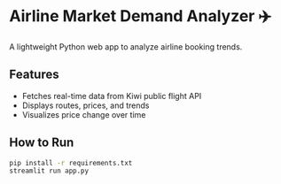 # Airline Market Demand Analyzer ✈️

A lightweight Python web app to analyze airline booking trends.

## Features
- Fetches real-time data from Kiwi public flight API
- Displays routes, prices, and trends
- Visualizes price change over time

## How to Run

```bash
pip install -r requirements.txt
streamlit run app.py
